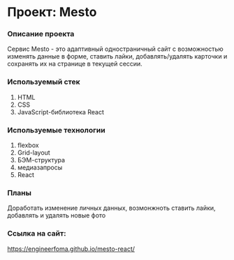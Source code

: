# Проект: Mesto

### Описание проекта
Сервис Mesto - это адаптивный одностраничный сайт с возможностью изменять данные в форме, ставить лайки, добавлять/удалять карточки и сохранять их на странице в текущей сессии.

### Используемый стек
1. HTML
2. CSS
3. JavaScript-библиотека React

### Используемые технологии
1. flexbox
2. Grid-layout
3. БЭМ-структура
4. медиазапросы
5. React

### Планы
Доработать изменение личных данных, возмонжноть ставить лайки, добавлять и удалять новые фото 

### Ссылка на сайт:
https://engineerfoma.github.io/mesto-react/